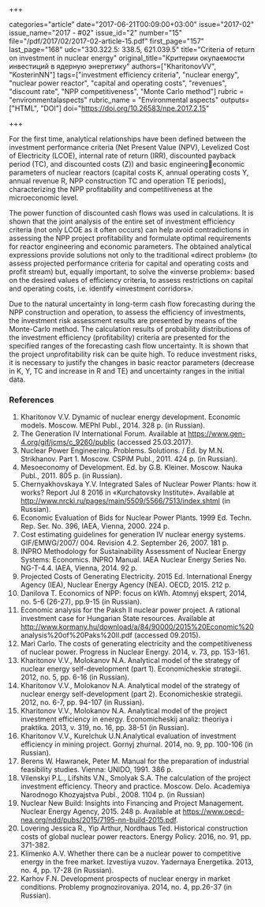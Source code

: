 +++

categories="article"
date="2017-06-21T00:09:00+03:00"
issue="2017-02"
issue_name="2017 - #02"
issue_id="2"
number="15"
file="/pdf/2017/02/2017-02-article-15.pdf"
first_page="157"
last_page="168"
udc="330.322.5: 338.5, 621.039.5"
title="Criteria of return on investment in nuclear energy"
original_title="Критерии окупаемости инвестиций в ядерную энергетику"
authors=["KharitonovVV", "KosterinNN"]
tags=["investment efficiency criteria", "nuclear energy", "nuclear power reactor", "capital and operating costs", "revenues", "discount rate", "NPP competitiveness", "Monte Carlo method"]
rubric = "environmentalaspects"
rubric_name = "Environmental aspects"
outputs=["HTML", "DOI"]
doi="https://doi.org/10.26583/npe.2017.2.15"

+++

For the first time, analytical relationships have been defined between the investment performance criteria (Net Present Value (NPV), Levelized Cost of Electricity (LCOE), internal rate of return (IRR), discounted payback period (TC), and discounted costs (Z)) and basic engineeringeconomic parameters of nuclear reactors (capital costs K, annual operating costs Y, annual revenue R, NPP construction TC and operation TE periods), characterizing the NPP profitability and competitiveness at the microeconomic level.

The power function of discounted cash flows was used in calculations. It is shown that the joint analysis of the entire set of investment efficiency criteria (not only LCOE as it often occurs) can help avoid contradictions in assessing the NPP project profitability and formulate optimal requirements for reactor engineering and economic parameters. The obtained analytical expressions provide solutions not only to the traditional «direct problem» (to assess projected performance criteria for capital and operating costs and profit stream) but, equally important, to solve the «inverse problem»: based on the desired values of efficiency criteria, to assess restrictions on capital and operating costs, i.e. identify «investment corridors».

Due to the natural uncertainty in long-term cash flow forecasting during the NPP construction and operation, to assess the efficiency of investments, the investment risk assessment results are presented by means of the Monte-Carlo method. The calculation results of probability distributions of the investment efficiency (profitability) criteria are presented for the specified ranges of the forecasting cash flow uncertainty. It is shown that the project unprofitability risk can be quite high. To reduce investment risks, it is necessary to justify the changes in basic reactor parameters (decrease in K, Y, TC and increase in R and TE) and uncertainty ranges in the initial data.

### References

1. Kharitonov V.V. Dynamic of nuclear energy development. Economic models. Moscow. MEPhI Publ., 2014. 328 р. (in Russian).
2. The Generation IV International Forum. Available at https://www.gen-4.org/gif/jcms/c_9260/public (accessed 25.03.2017).
3. Nuclear Power Engineering. Problems. Solutions. / Ed. by M.N. Strikhanov. Part 1. Moscow. CSPiM Publ., 2011. 424 p. (in Russian).
4. Mesoeconomy of Development. Ed. by G.B. Kleiner. Moscow. Nauka Publ., 2011. 805 p. (in Russian).
5. Chernyakhovskaya Y.V. Integrated Sales of Nuclear Power Plants: how it works? Report Jul 8 2016 in «Kurchatovsky Institute». Available at http://www.nrcki.ru/pages/main/5509/5566/7513/index.shtml (in Russian).
6. Economic Evaluation of Bids for Nuclear Power Plants. 1999 Ed. Techn. Rep. Ser. No. 396, IAEA, Vienna, 2000. 224 p.
7. Cost estimating guidelines for generation IV nuclear energy systems. GIF/EMWG/2007/ 004. Revision 4.2. September 26, 2007. 181 p.
8. INPRO Methodology for Sustainability Assessment of Nuclear Energy Systems: Economics. INPRO Manual. IAEA Nuclear Energy Series No. NG-T-4.4. IAEA, Vienna, 2014. 92 p.
9. Projected Costs of Generating Electricity. 2015 Ed. International Energy Agency (IEA), Nuclear Energy Agency (NEA). OECD, 2015. 212 p.
10. Danilova T. Economics of NPP: focus on kWh. Atomnyj ekspert, 2014, no. 5-6 (26-27), pр.9-15 (in Russian).
11. Economic analysis for the Paksh II nuclear power project. A rational investment case for Hungarian State resources. Available at http://www.kormany.hu/download/a/84/90000/2015%20Economic%20 analysis%20of%20Paks%20II.pdf (accessed 09.2015).
12. Mari Carlo. The costs of generating electricity and the competitiveness of nuclear power. Progress in Nuclear Energy. 2014, v. 73, pр. 153-161.
13. Kharitonov V.V., Molokanov N.A. Analytical model of the strategy of nuclear energy self-development (part 1). Economicheskie strategii. 2012, no. 5, рр. 6-16 (in Russian).
14. Kharitonov V.V., Molokanov N.A. Analytical model of the strategy of nuclear energy self-development (part 2). Economicheskie strategii. 2012, no. 6-7, рр. 94-107 (in Russian).
15. Kharitonov V.V., Molokanov N.A. Analytical model of the project investment efficiency in energy. Economicheskij analiz: theoriya i praktika. 2013, v. 319, no. 16, pр. 38-51 (in Russian).
16. Kharitonov V.V., Kurelchuk U.N.Analytical evaluation of investment efficiency in mining project. Gornyj zhurnal. 2014, no. 9, pр. 100-106 (in Russian).
17. Berens W. Hawranek, Peter M. Manual for the preparation of industrial feasibility studies. Vienna: UNIDO, 1991. 386 р.
18. Vilenskyi P.L., Lifshits V.N., Smolyak S.A. The calculation of the project investment efficiency. Theory and practice. Moscow. Delo. Academiya Narodnogo Khozyajstva Publ., 2008. 1104 p. (in Russian)
19. Nuclear New Build: Insights into Financing and Project Management. Nuclear Energy Agency, 2015. 248 p. Available at https://www.oecd-nea.org/ndd/pubs/2015/7195-nn-build-2015.pdf.
20. Lovering Jessica R., Yip Arthur, Nordhaus Ted. Historical construction costs of global nuclear power reactors. Energy Policy. 2016, no. 91, рр. 371-382.
21. Klimenko A.V. Whether there can be a nuclear power to competitive energy in the free market. Izvestiya vuzov. Yadernaya Energetika. 2013, no. 4, pp. 17-28 (in Russian).
22. Karhov F.N. Development prospects of nuclear energy in market conditions. Problemy prognozirovaniya. 2014, no. 4, pр.26-37 (in Russian).